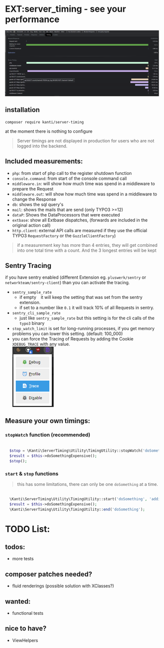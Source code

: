 # EXT:server_timing - see your performance

![Server-Timing](./Documentation/Server-Timing.png)

## installation

`composer require kanti/server-timing`

at the moment there is nothing to configure

> Server timings are not displayed in production for users who are not logged into the backend.

## Included measurements:

- `php`: from start of php call to the register shutdown function
- `console.command`: from start of the console command call
- `middleware.in`: will show how much time was spend in a middleware to prepare the Request
- `middleware.out`: will show how much time was spend in a middleware to change the Response
- `db`: shows the sql query's
- `mail`: shows the mails that are send (only TYPO3 >=12)
- `dataP`: Shows the DataProcessors that were executed
- `extbase`: show all Extbase dispatches, (forwards are included in the original action call)
- `http.client`: external API calls are measured if they use the official TYPO3 `RequestFactory` or the `GuzzleClientFactory`)

> if a measurement key has more than 4 entries, they will get combined into one total time with a count.
> And the 3 longest entries will be kept

## Sentry Tracing

if you have sentry enabled (different Extension eg. `pluswerk/sentry` or `networkteam/sentry-client`) than you can activate the tracing.
- `sentry_sample_rate`
  - if empty ` ` it will keep the setting that was set from the sentry extension.
  - if set to a number like `0.1` it will track 10% of all Requests in sentry.
- `sentry_cli_sample_rate`
    - just like `sentry_sample_rate` but this setting is for the cli calls of the `typo3` binary
- `stop_watch_limit` is set for long-running processes, if you get memory problems you can lower this setting. (default: 100_000)
- you can force the Tracing of Requests by adding the Cookie `XDEBUG_TRACE` with any value.  
![Tracing](./Documentation/Tracing.png)

## Measure your own timings:

### `stopWatch` function (recommended)

````php

  $stop = \Kanti\ServerTiming\Utility\TimingUtility::stopWatch('doSomething', 'additional Information');
  $result = $this->doSomethingExpensive();
  $stop();

````

### `start` & `stop` functions

> this has some limitations, there can only be one `doSomething` at a time.

````php

  \Kanti\ServerTiming\Utility\TimingUtility::start('doSomething', 'additional Information');
  $result = $this->doSomethingExpensive();
  \Kanti\ServerTiming\Utility\TimingUtility::end('doSomething');

````

# TODO List:

## todos:

- more tests

## composer patches needed?

- fluid renderings (possible solution with XClasses?)

## wanted:

- functional tests

## nice to have?

- ViewHelpers
